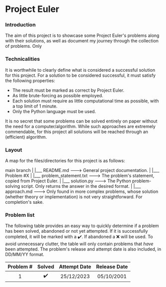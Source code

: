 # Project Euler

### Introduction
The aim of this project is to showcase some Project Euler's problems along with their solutions, as well as document my journey through the collection of problems. Only 

### Technicalities
It is worthwhile to clearly define what is considered a successful solution for this project. For a solution to be considered successful, it must satisfy the following properties:
* The result must be marked as correct by Project Euler.
* As little brute-forcing as possible employed.
* Each solution must require as little computational time as possible, with a top limit of 1 minute.
* Only the Python language must be used.

It is no secret that some problems can be solved entirely on paper without the need for a computer/algorithm. While such approaches are extremely commendable, for this project all solutions will be reached through an (efficient) algorithm.

### Layout

A map for the files/directories for this project is as follows:

main branch
|
|___ README.md ---> General project documentation.
|
|___ Problem #X
    |
    |___ problem_statement.txt ---> The problem's statement, copied from Project Euler.
    |
    |___ solution.py ---> The Python problem-solving script. Only returns the answer in the desired format.
    |
    |___ approach.md ---> Only found in more complex problems, whose solution (whether theory or implementation) is not very straightforward. For completion's sake.

### Problem list

The following table provides an easy way to quickly determine if a problem has been solved, abandoned or not yet attempted. If it is successfully completed, it will be marked with a :heavy_check_mark:. If abandoned a :x: will be used. To avoid unnecessary clutter, the table will only contain problems that *have* been attempted. The problem's release and attempt date is also included, in DD/MM/YY format.

| Problem # | Solved | Attempt Date | Release Date |
| :-------: | :----: | :----------: | :----------: |
| 1         | :heavy_check_mark: | 25/12/2023 | 05/10/2001 |
